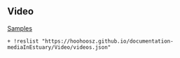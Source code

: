 ## Video

  [Samples](videos.json)

    + !reslist "https://hoohoosz.github.io/documentation-mediaInEstuary/Video/videos.json"
